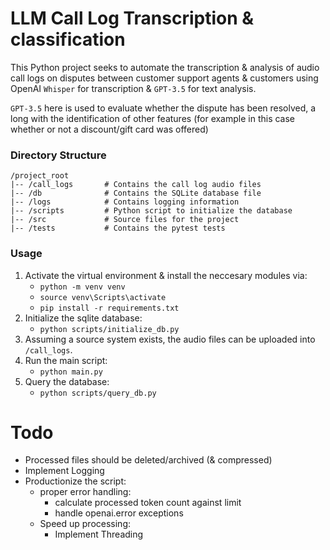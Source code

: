 # LLM Call Log Transcription & classification
This Python project seeks to automate the transcription & analysis of audio call logs on disputes between customer support agents & customers using OpenAI `Whisper` for transcription & `GPT-3.5` for text analysis.

`GPT-3.5` here is used to evaluate whether the dispute has been resolved, a long with the identification of other features (for example in this case whether or not a discount/gift card was offered)

### Directory Structure
```
/project_root
|-- /call_logs       # Contains the call log audio files
|-- /db              # Contains the SQLite database file
|-- /logs            # Contains logging information
|-- /scripts         # Python script to initialize the database
|-- /src             # Source files for the project
|-- /tests           # Contains the pytest tests
```

### Usage
1. Activate the virtual environment & install the neccesary modules via:
   - `python -m venv venv`
   - `source venv\Scripts\activate`
   - `pip install -r requirements.txt`
2. Initialize the sqlite database:
   - `python scripts/initialize_db.py` 
3. Assuming a source system exists, the audio files can be uploaded into `/call_logs`.
4. Run the main script:
   - `python main.py`
5. Query the database:
   - `python scripts/query_db.py`

# Todo
- Processed files should be deleted/archived (& compressed)
- Implement Logging
- Productionize the script:
  - proper error handling:
    - calculate processed token count against limit
    - handle openai.error exceptions
  - Speed up processing:
    - Implement Threading
